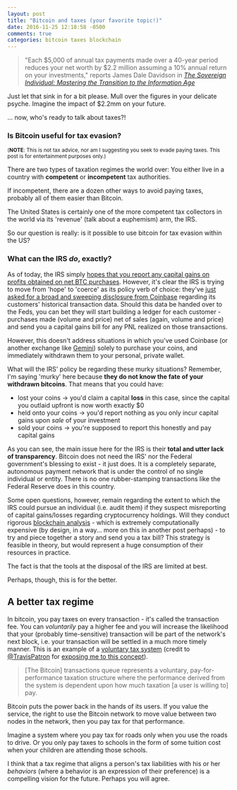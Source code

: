 ```yaml
---
layout: post
title: "Bitcoin and taxes (your favorite topic!)"
date: 2016-11-25 12:18:58 -0500
comments: true
categories: bitcoin taxes blockchain
---
```

> "Each $5,000 of annual tax payments made over a 40-year period reduces your net worth by $2.2 million assuming a 10% annual return on your investments," reports James Dale Davidson in [*The Sovereign Individual: Mastering the Transition to the Information Age*](https://www.amazon.com/The-Sovereign-Individual-Transition-Information/dp/0684832720)

Just let that sink in for a bit please. Mull over the figures in your delicate psyche. Imagine the impact of &#36;2.2mm on your future.

... now, who's ready to talk about taxes?!

### Is Bitcoin useful for tax evasion?

<small>(**NOTE**: This is not tax advice, nor am I suggesting you seek to evade paying taxes. This post is for entertainment purposes only.)</small>

There are two types of taxation regimes the world over: You either live in a country with **competent** or **incompetent** tax authorities.

If incompetent, there are a dozen other ways to avoid paying taxes, probably all of them easier than Bitcoin.

The United States is certainly one of the more competent tax collectors in the world via its 'revenue' (talk about a euphemism) arm, the IRS.

So our question is really: is it possible to use bitcoin for tax evasion within the US?

### What can the IRS *do*, exactly?

As of today, the IRS simply [hopes that you report any capital gains on profits obtained on net BTC purchases](https://bitcoinmagazine.com/articles/tax-day-is-coming-a-primer-on-bitcoin-and-taxes-1459786613). However, it's clear the IRS is trying to move from 'hope' to 'coerce' as its policy verb of choice: they've [just asked for a broad and sweeping disclosure from Coinbase](http://www.coindesk.com/irs-seeking-data-coinbases-bitcoin-customers/) regarding its customers' historical transaction data. Should this data be handed over to the Feds, you can bet they will start building a ledger for each customer - purchases made (volume and price) net of sales (again, volume and price) and send you a capital gains bill for any PNL realized on those transactions.

However, this doesn't address situations in which you've used Coinbase (or another exchange like [Gemini](https://gemini.com/)) solely to purchase your coins, and immediately withdrawn them to your personal, private wallet.

What will the IRS' policy be regarding these murky situations? Remember, I'm saying 'murky' here because **they do not know the fate of your withdrawn bitcoins**. That means that you could have:

* lost your coins -> you'd claim a capital **loss** in this case, since the capital you outlaid upfront is now worth exactly $0
* held onto your coins -> you'd report nothing as you only incur capital gains upon *sale* of your investment
* sold your coins -> you're supposed to report this honestly and pay capital gains

As you can see, the main issue here for the IRS is their **total and utter lack of transparency**. Bitcoin does not need the IRS' nor the Federal government's blessing to exist - it just does. It is a completely separate, autonomous payment network that is under the control of no single individual or entity. There is no one rubber-stamping transactions like the Federal Reserve does in this country.

Some open questions, however, remain regarding the extent to which the IRS could pursue an individual (i.e. audit them) if they suspect misreporting of capital gains/losses regarding cryptocurrency holdings. Will they conduct rigorous [blockchain analysis](http://www.coindesk.com/what-block-chain-analysis-tells-bitcoin/) - which is extremely computationally expensive (by design, in a way... more on this in another post perhaps) - to try and piece together a story and send you a tax bill? This strategy is feasible in theory, but would represent a huge consumption of their resources in practice.

The fact is that the tools at the disposal of the IRS are limited at best.

Perhaps, though, this is for the better.

## A better tax regime

In bitcoin, you pay taxes on every transaction - it's called the transaction fee. You can *voluntarily* pay a higher fee and you will increase the likelihood that your (probably time-sensitive) transaction will be part of the network's next block, i.e. your transaction will be settled in a much more timely manner. This is an example of a [voluntary tax system](https://en.wikipedia.org/wiki/Voluntary_taxation) (credit to [@TravisPatron](https://twitter.com/TravisPatron) for [exposing me to this concept](http://www.coindesk.com/why-bitcoin-creates-a-voluntary-tax-system/)).

> [The Bitcoin] transactions queue represents a voluntary, pay-for-performance taxation structure where the performance derived from the system is dependent upon how much taxation [a user is willing to] pay.

Bitcoin puts the power back in the hands of its users. If you value the service, the right to use the Bitcoin network to move value between two nodes in the network, then you pay tax for that performance.

Imagine a system where you pay tax for roads only when you use the roads to drive. Or you only pay taxes to schools in the form of some tuition cost when your children are attending those schools.

I think that a tax regime that aligns a person's tax liabilities with his or her *behaviors*  (where a behavior is an expression of their preference) is a compelling vision for the future. Perhaps you will agree.

